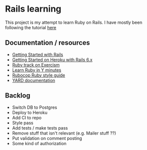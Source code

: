 # Rails learning

This project is my attempt to learn Ruby on Rails. I have mostly been following the tutorial [here](https://guides.rubyonrails.org/getting_started.html)

## Documentation / resources
  * [Getting Started with Rails](https://guides.rubyonrails.org/getting_started.html)
  * [Getting Started on Heroku with Rails 6.x](https://devcenter.heroku.com/articles/getting-started-with-rails6)
  * [Ruby track on Exercism](https://exercism.io/tracks/ruby)
  * [Learn Ruby in Y minutes](https://learnxinyminutes.com/docs/ruby/)
  * [Rubocop Ruby style guide](https://github.com/rubocop-hq/ruby-style-guide)
  * [YARD documentation](https://rubydoc.info/gems/yard/file/docs/GettingStarted.md)

## Backlog
  * Switch DB to Postgres
  * Deploy to Heroku
  * Add CI to repo
  * Style pass
  * Add tests / make tests pass
  * Remove stuff that isn't relevant (e.g. Mailer stuff ??)
  * Put validation on comment posting
  * Some kind of authorization